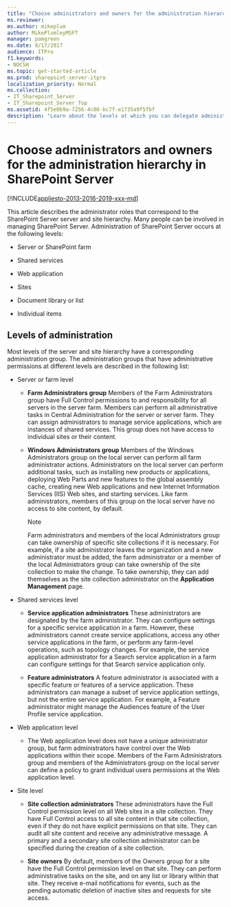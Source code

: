 ```yaml
---
title: "Choose administrators and owners for the administration hierarchy in SharePoint Server"
ms.reviewer: 
ms.author: mikeplum
author: MikePlumleyMSFT
manager: pamgreen
ms.date: 8/17/2017
audience: ITPro
f1.keywords:
- NOCSH
ms.topic: get-started-article
ms.prod: sharepoint-server-itpro
localization_priority: Normal
ms.collection:
- IT_Sharepoint_Server
- IT_Sharepoint_Server_Top
ms.assetid: 4f5e0b9a-7256-4c00-bc7f-e1735a9f5fbf
description: "Learn about the levels at which you can delegate administration of the SharePoint Server farm."
---
```


# Choose administrators and owners for the administration hierarchy in SharePoint Server

[!INCLUDE[appliesto-2013-2016-2019-xxx-md](../includes/appliesto-2013-2016-2019-xxx-md.md)]
  
This article describes the administrator roles that correspond to the SharePoint Server server and site hierarchy. Many people can be involved in managing SharePoint Server. Administration of SharePoint Server occurs at the following levels: 
  
- Server or SharePoint farm 
    
- Shared services
    
- Web application
    
- Sites
    
- Document library or list
    
- Individual items
    
## Levels of administration
<a name="section1"> </a>

Most levels of the server and site hierarchy have a corresponding administration group. The administration groups that have administrative permissions at different levels are described in the following list:
  
- Server or farm level
    
  - **Farm Administrators group** Members of the Farm Administrators group have Full Control permissions to and responsibility for all servers in the server farm. Members can perform all administrative tasks in Central Administration for the server or server farm. They can assign administrators to manage service applications, which are instances of shared services. This group does not have access to individual sites or their content. 
    
  - **Windows Administrators group** Members of the Windows Administrators group on the local server can perform all farm administrator actions. Administrators on the local server can perform additional tasks, such as installing new products or applications, deploying Web Parts and new features to the global assembly cache, creating new Web applications and new Internet Information Services (IIS) Web sites, and starting services. Like farm administrators, members of this group on the local server have no access to site content, by default. 
    
    > [!NOTE]
    > Farm administrators and members of the local Administrators group can take ownership of specific site collections if it is necessary. For example, if a site administrator leaves the organization and a new administrator must be added, the farm administrator or a member of the local Administrators group can take ownership of the site collection to make the change. To take ownership, they can add themselves as the site collection administrator on the **Application Management** page. 
  
- Shared services level
    
  - **Service application administrators** These administrators are designated by the farm administrator. They can configure settings for a specific service application in a farm. However, these administrators cannot create service applications, access any other service applications in the farm, or perform any farm-level operations, such as topology changes. For example, the service application administrator for a Search service application in a farm can configure settings for that Search service application only. 
    
  - **Feature administrators** A feature administrator is associated with a specific feature or features of a service application. These administrators can manage a subset of service application settings, but not the entire service application. For example, a Feature administrator might manage the Audiences feature of the User Profile service application. 
    
- Web application level
    
  - The Web application level does not have a unique administrator group, but farm administrators have control over the Web applications within their scope. Members of the Farm Administrators group and members of the Administrators group on the local server can define a policy to grant individual users permissions at the Web application level. 
    
- Site level
    
  - **Site collection administrators** These administrators have the Full Control permission level on all Web sites in a site collection. They have Full Control access to all site content in that site collection, even if they do not have explicit permissions on that site. They can audit all site content and receive any administrative message. A primary and a secondary site collection administrator can be specified during the creation of a site collection. 
    
  - **Site owners** By default, members of the Owners group for a site have the Full Control permission level on that site. They can perform administrative tasks on the site, and on any list or library within that site. They receive e-mail notifications for events, such as the pending automatic deletion of inactive sites and requests for site access. 
    


